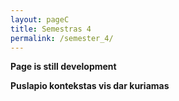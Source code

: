 ```yaml
---
layout: pageC
title: Semestras 4
permalink: /semester_4/
---
```

<b>Page is still development</b>
<p>
<b>Puslapio kontekstas vis dar kuriamas</b>